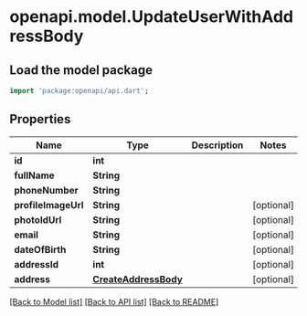 # openapi.model.UpdateUserWithAddressBody

## Load the model package
```dart
import 'package:openapi/api.dart';
```

## Properties
Name | Type | Description | Notes
------------ | ------------- | ------------- | -------------
**id** | **int** |  | 
**fullName** | **String** |  | 
**phoneNumber** | **String** |  | 
**profileImageUrl** | **String** |  | [optional] 
**photoIdUrl** | **String** |  | [optional] 
**email** | **String** |  | [optional] 
**dateOfBirth** | **String** |  | [optional] 
**addressId** | **int** |  | [optional] 
**address** | [**CreateAddressBody**](CreateAddressBody.md) |  | [optional] 

[[Back to Model list]](../README.md#documentation-for-models) [[Back to API list]](../README.md#documentation-for-api-endpoints) [[Back to README]](../README.md)


